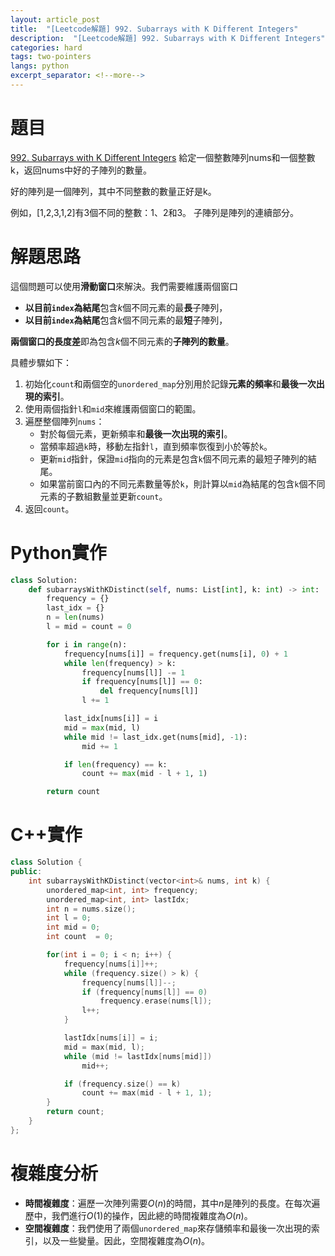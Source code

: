```yaml
---
layout: article_post
title:  "[Leetcode解題] 992. Subarrays with K Different Integers"
description:  "[Leetcode解題] 992. Subarrays with K Different Integers"
categories: hard 
tags: two-pointers
langs: python
excerpt_separator: <!--more-->
---
```


# 題目

[992. Subarrays with K Different Integers](https://leetcode.com/problems/subarrays-with-k-different-integers)
給定一個整數陣列nums和一個整數k，返回nums中好的子陣列的數量。

好的陣列是一個陣列，其中不同整數的數量正好是k。

例如，[1,2,3,1,2]有3個不同的整數：1、2和3。
子陣列是陣列的連續部分。
<!--more-->

# 解題思路

這個問題可以使用**滑動窗口**來解決。我們需要維護兩個窗口
* **以目前`index`為結尾**包含$k$個不同元素的最**長**子陣列，
* **以目前`index`為結尾**包含$k$個不同元素的最**短**子陣列，

**兩個窗口的長度差**即為包含$k$個不同元素的**子陣列的數量**。

具體步驟如下：

1. 初始化`count`和兩個空的`unordered_map`分別用於記錄**元素的頻率**和**最後一次出現的索引**。
2. 使用兩個指針`l`和`mid`來維護兩個窗口的範圍。
3. 遍歷整個陣列`nums`：
    - 對於每個元素，更新頻率和**最後一次出現的索引**。
    - 當頻率超過`k`時，移動左指針`l`，直到頻率恢復到小於等於`k`。
    - 更新`mid`指針，保證`mid`指向的元素是包含`k`個不同元素的最短子陣列的結尾。
    - 如果當前窗口內的不同元素數量等於`k`，則計算以`mid`為結尾的包含`k`個不同元素的子數組數量並更新`count`。
4. 返回`count`。

# Python實作

```python
class Solution:
    def subarraysWithKDistinct(self, nums: List[int], k: int) -> int:
        frequency = {}
        last_idx = {}
        n = len(nums)
        l = mid = count = 0

        for i in range(n):
            frequency[nums[i]] = frequency.get(nums[i], 0) + 1
            while len(frequency) > k:
                frequency[nums[l]] -= 1
                if frequency[nums[l]] == 0:
                    del frequency[nums[l]]
                l += 1

            last_idx[nums[i]] = i
            mid = max(mid, l)
            while mid != last_idx.get(nums[mid], -1):
                mid += 1

            if len(frequency) == k:
                count += max(mid - l + 1, 1)

        return count

```

# C++實作

```cpp
class Solution {
public:
    int subarraysWithKDistinct(vector<int>& nums, int k) {
        unordered_map<int, int> frequency;
        unordered_map<int, int> lastIdx;
        int n = nums.size();
        int l = 0;
        int mid = 0;
        int count  = 0;

        for(int i = 0; i < n; i++) {
            frequency[nums[i]]++;
            while (frequency.size() > k) {
                frequency[nums[l]]--;
                if (frequency[nums[l]] == 0)
                    frequency.erase(nums[l]);
                l++;
            }

            lastIdx[nums[i]] = i;
            mid = max(mid, l);
            while (mid != lastIdx[nums[mid]])
                mid++;

            if (frequency.size() == k)
                count += max(mid - l + 1, 1);
        }
        return count;
    }
};

```

# 複雜度分析

- **時間複雜度**：遍歷一次陣列需要$O(n)$的時間，其中$n$是陣列的長度。在每次遍歷中，我們進行$O(1)$的操作，因此總的時間複雜度為$O(n)$。
- **空間複雜度**：我們使用了兩個`unordered_map`來存儲頻率和最後一次出現的索引，以及一些變量。因此，空間複雜度為$O(n)$。